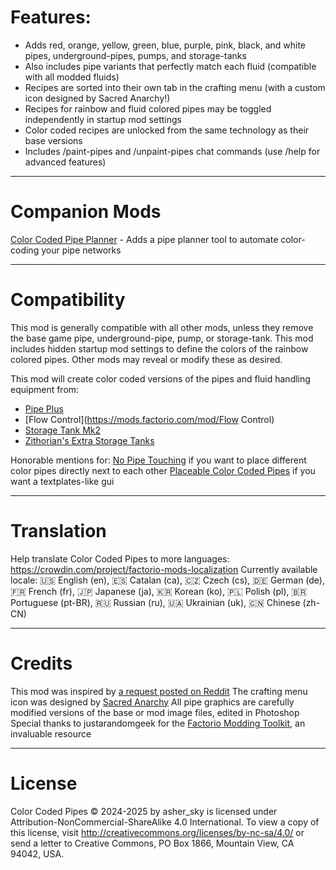 # Features:
- Adds red, orange, yellow, green, blue, purple, pink, black, and white pipes, underground-pipes, pumps, and storage-tanks
- Also includes pipe variants that perfectly match each fluid (compatible with all modded fluids)
- Recipes are sorted into their own tab in the crafting menu (with a custom icon designed by Sacred Anarchy!)
- Recipes for rainbow and fluid colored pipes may be toggled independently in startup mod settings
- Color coded recipes are unlocked from the same technology as their base versions
- Includes /paint-pipes and /unpaint-pipes chat commands (use /help <command> for advanced features)

---------------------
# Companion Mods
[Color Coded Pipe Planner](https://mods.factorio.com/mod/color-coded-pipe-planner) - Adds a pipe planner tool to automate color-coding your pipe networks

---------------------
# Compatibility
This mod is generally compatible with all other mods, unless they remove the base game pipe, underground-pipe, pump, or storage-tank.
This mod includes hidden startup mod settings to define the colors of the rainbow colored pipes. Other mods may reveal or modify these as desired.

This mod will create color coded versions of the pipes and fluid handling equipment from:
- [Pipe Plus](https://mods.factorio.com/mod/pipe_plus)
- [Flow Control](https://mods.factorio.com/mod/Flow Control)
- [Storage Tank Mk2](https://mods.factorio.com/mod/StorageTank2_2_0)
- [Zithorian's Extra Storage Tanks](https://mods.factorio.com/mod/zithorian-extra-storage-tanks-port)

Honorable mentions for:
[No Pipe Touching](https://mods.factorio.com/mod/no-pipe-touching) if you want to place different color pipes directly next to each other
[Placeable Color Coded Pipes](https://mods.factorio.com/mod/placeable-color-coded-pipes) if you want a textplates-like gui 

---------------------
# Translation
Help translate Color Coded Pipes to more languages: https://crowdin.com/project/factorio-mods-localization
Currently available locale:
🇺🇸 English (en), 🇪🇸 Catalan (ca), 🇨🇿 Czech (cs), 🇩🇪 German (de), 🇫🇷 French (fr), 🇯🇵 Japanese (ja), 🇰🇷 Korean (ko), 🇵🇱 Polish (pl), 🇧🇷 Portuguese (pt-BR), 🇷🇺 Russian (ru), 🇺🇦 Ukrainian (uk), 🇨🇳 Chinese (zh-CN)

---------------------
# Credits
This mod was inspired by [a request posted on Reddit](https://www.reddit.com/r/factorio/comments/1bzz2fb/can_someone_create_a_mod_that_adds_normal_pipes/)
The crafting menu icon was designed by [Sacred Anarchy](https://mods.factorio.com/user/Sacredanarchy)
All pipe graphics are carefully modified versions of the base or mod image files, edited in Photoshop
Special thanks to justarandomgeek for the [Factorio Modding Toolkit](https://github.com/justarandomgeek/vscode-factoriomod-debug), an invaluable resource

---------------------
# License
Color Coded Pipes © 2024-2025 by asher_sky is licensed under Attribution-NonCommercial-ShareAlike 4.0 International.
To view a copy of this license, visit http://creativecommons.org/licenses/by-nc-sa/4.0/
or send a letter to Creative Commons, PO Box 1866, Mountain View, CA 94042, USA.
